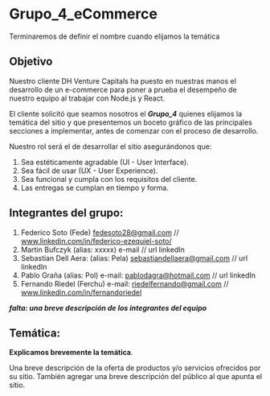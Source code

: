# Grupo_4_eCommerce
Terminaremos de definir el nombre cuando elijamos la temática

## Objetivo 
Nuestro cliente DH Venture Capitals ha puesto en nuestras manos el desarrollo de un e-commerce
para poner a prueba el desempeño de nuestro equipo al trabajar con Node.js y React.

El cliente solicitó que seamos nosotros el ***Grupo_4*** quienes elijamos la temática del sitio
y que presentemos un boceto gráfico de las principales secciones a implementar, antes de
comenzar con el proceso de desarrollo.

Nuestro rol será el de desarrollar el sitio asegurándonos que:
1. Sea estéticamente agradable (UI - User Interface).
2. Sea fácil de usar (UX - User Experience).
3. Sea funcional y cumpla con los requisitos del cliente.
4. Las entregas se cumplan en tiempo y forma.

## Integrantes del grupo:

1. Federico Soto (Fede) fedesoto28@gmail.com // www.linkedin.com/in/federico-ezequiel-soto/
2. Martin Bufczyk (alias: xxxxx) e-mail // url linkedIn
3. Sebastian Dell Aera: (alias: Pela) sebastiandellaera@gmail.com // url linkedIn 
4. Pablo Graña (alias: Pol) e-mail: pablodagra@hotmail.com // url linkedIn 
5. Fernando Riedel (Ferchu)  e-mail: riedelfernando@gmail.com // www.linkedin.com/in/fernandoriedel  

***falta: una breve descripción de los integrantes del equipo*** 

## Temática: 

**Explicamos brevemente la temática**.

Una breve descripción de la oferta de productos y/o servicios ofrecidos por su
sitio. También agregar una breve descripción del público al que apunta el sitio.
